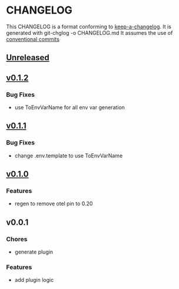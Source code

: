 # CHANGELOG

This CHANGELOG is a format conforming to [keep-a-changelog](https://github.com/olivierlacan/keep-a-changelog). 
It is generated with git-chglog -o CHANGELOG.md
It assumes the use of [conventional commits](https://www.conventionalcommits.org/)

<a name="unreleased"></a>
## [Unreleased]


<a name="v0.1.2"></a>
## [v0.1.2]
### Bug Fixes
- use ToEnvVarName for all env var generation


<a name="v0.1.1"></a>
## [v0.1.1]
### Bug Fixes
- change .env.template to use ToEnvVarName


<a name="v0.1.0"></a>
## [v0.1.0]
### Features
- regen to remove otel pin to 0.20


<a name="v0.0.1"></a>
## v0.0.1
### Chores
- generate plugin

### Features
- add plugin logic


[Unreleased]: https://github.com/CestusIO/fabricator-generate-tool-go/compare/v0.1.2...HEAD
[v0.1.2]: https://github.com/CestusIO/fabricator-generate-tool-go/compare/v0.1.1...v0.1.2
[v0.1.1]: https://github.com/CestusIO/fabricator-generate-tool-go/compare/v0.1.0...v0.1.1
[v0.1.0]: https://github.com/CestusIO/fabricator-generate-tool-go/compare/v0.0.1...v0.1.0
